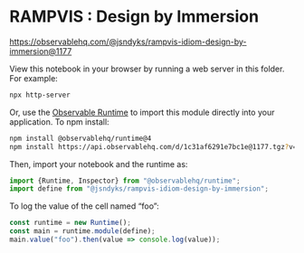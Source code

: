 # RAMPVIS : Design by Immersion

https://observablehq.com/@jsndyks/rampvis-idiom-design-by-immersion@1177

View this notebook in your browser by running a web server in this folder. For
example:

~~~sh
npx http-server
~~~

Or, use the [Observable Runtime](https://github.com/observablehq/runtime) to
import this module directly into your application. To npm install:

~~~sh
npm install @observablehq/runtime@4
npm install https://api.observablehq.com/d/1c31af6291e7bc1e@1177.tgz?v=3
~~~

Then, import your notebook and the runtime as:

~~~js
import {Runtime, Inspector} from "@observablehq/runtime";
import define from "@jsndyks/rampvis-idiom-design-by-immersion";
~~~

To log the value of the cell named “foo”:

~~~js
const runtime = new Runtime();
const main = runtime.module(define);
main.value("foo").then(value => console.log(value));
~~~
